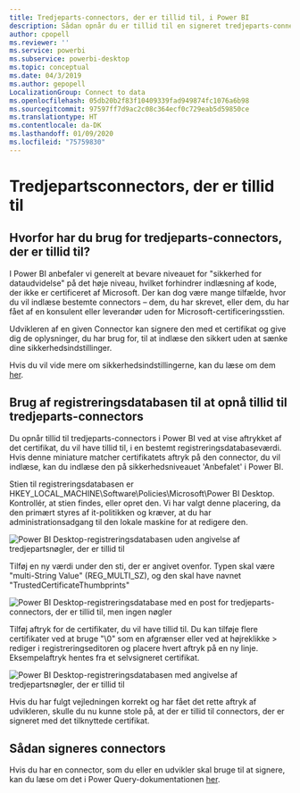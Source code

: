 ```yaml
---
title: Tredjeparts-connectors, der er tillid til, i Power BI
description: Sådan opnår du er tillid til en signeret tredjeparts-connector i Power BI
author: cpopell
ms.reviewer: ''
ms.service: powerbi
ms.subservice: powerbi-desktop
ms.topic: conceptual
ms.date: 04/3/2019
ms.author: gepopell
LocalizationGroup: Connect to data
ms.openlocfilehash: 05db20b2f83f10409339fad949874fc1076a6b98
ms.sourcegitcommit: 97597ff7d9ac2c08c364ecf0c729eab5d59850ce
ms.translationtype: HT
ms.contentlocale: da-DK
ms.lasthandoff: 01/09/2020
ms.locfileid: "75759830"
---
```

# <a name="trusted-third-party-connectors"></a>Tredjepartsconnectors, der er tillid til

## <a name="why-do-you-need-trusted-third-party-connectors"></a>Hvorfor har du brug for tredjeparts-connectors, der er tillid til?

I Power BI anbefaler vi generelt at bevare niveauet for "sikkerhed for dataudvidelse" på det høje niveau, hvilket forhindrer indlæsning af kode, der ikke er certificeret af Microsoft. Der kan dog være mange tilfælde, hvor du vil indlæse bestemte connectors – dem, du har skrevet, eller dem, du har fået af en konsulent eller leverandør uden for Microsoft-certificeringsstien.

Udvikleren af en given Connector kan signere den med et certifikat og give dig de oplysninger, du har brug for, til at indlæse den sikkert uden at sænke dine sikkerhedsindstillinger.

Hvis du vil vide mere om sikkerhedsindstillingerne, kan du læse om dem [her](https://docs.microsoft.com/power-bi/desktop-connector-extensibility).

## <a name="using-the-registry-to-trust-third-party-connectors"></a>Brug af registreringsdatabasen til at opnå tillid til tredjeparts-connectors

Du opnår tillid til tredjeparts-connectors i Power BI ved at vise aftrykket af det certifikat, du vil have tillid til, i en bestemt registreringsdatabaseværdi. Hvis denne miniature matcher certifikatets aftryk på den connector, du vil indlæse, kan du indlæse den på sikkerhedsniveauet 'Anbefalet' i Power BI. 

Stien til registreringsdatabasen er HKEY_LOCAL_MACHINE\Software\Policies\Microsoft\Power BI Desktop. Kontrollér, at stien findes, eller opret den. Vi har valgt denne placering, da den primært styres af it-politikken og kræver, at du har administrationsadgang til den lokale maskine for at redigere den. 

![Power BI Desktop-registreringsdatabasen uden angivelse af tredjepartsnøgler, der er tillid til](media/desktop-trusted-third-party-connectors/desktoptrustedthird1.png)

Tilføj en ny værdi under den sti, der er angivet ovenfor. Typen skal være "multi-String Value" (REG_MULTI_SZ), og den skal have navnet "TrustedCertificateThumbprints" 

![Power BI Desktop-registreringsdatabase med en post for tredjeparts-connectors, der er tillid til, men ingen nøgler](media/desktop-trusted-third-party-connectors/desktoptrustedthird2.png)

Tilføj aftryk for de certifikater, du vil have tillid til. Du kan tilføje flere certifikater ved at bruge "\0" som en afgrænser eller ved at højreklikke > rediger i registreringseditoren og placere hvert aftryk på en ny linje. Eksempelaftryk hentes fra et selvsigneret certifikat. 

 ![Power BI Desktop-registreringsdatabasen med angivelse af tredjepartsnøgler, der er tillid til](media/desktop-trusted-third-party-connectors/desktoptrustedthird3.png)

Hvis du har fulgt vejledningen korrekt og har fået det rette aftryk af udvikleren, skulle du nu kunne stole på, at der er tillid til connectors, der er signeret med det tilknyttede certifikat.

## <a name="how-to-sign-connectors"></a>Sådan signeres connectors

Hvis du har en connector, som du eller en udvikler skal bruge til at signere, kan du læse om det i Power Query-dokumentationen [her](https://docs.microsoft.com/power-query/handlingconnectorsigning).
